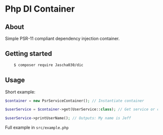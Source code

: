 # Php DI Container

## About

Simple PSR-11 compliant dependency injection container.

## Getting started
```bash
    $ composer require Jascha030/dic
```

## Usage

Short example:

```php
$container = new PsrServiceContainer(); // Instantiate container

$userService = $container->get(UserService::class); // Get service or class instance.

$userService->printUserName(); // Outputs: My name is Jeff
```

Full example in `src/example.php`
